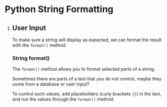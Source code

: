 # Python String Formatting
<!DOCTYPE html>
<html>
<body>
    <ol>
        <li>
            <h2>User Input</h2>
            <p>To make sure a string will display as expected, we can format the result with the <code>format()</code> method.</p>
            <h3>String format()</h3>
            <p>The <code>format()</code> method allows you to format selected parts of a string.</p>
            <p>Sometimes there are parts of a text that you do not control, maybe they come from a database or user input?</p>
            <p>To control such values, add placeholders (curly brackets <code>{}</code>) in the text, and run the values through the <code>format()</code> method:</p>
        </li>
    </ol>
</body>
</html>
